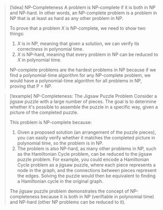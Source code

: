 
> [!idea] NP-Completeness
> A problem is NP-complete if it is both in NP and NP-hard. In other words, an NP-complete problem is a problem in NP that is at least as hard as any other problem in NP.
>
> To prove that a problem $X$ is NP-complete, we need to show two things:
> 1. $X$ is in NP, meaning that given a solution, we can verify its correctness in polynomial time.
> 2. $X$ is NP-hard, meaning that every problem in NP can be reduced to $X$ in polynomial time.
>
> NP-complete problems are the hardest problems in NP because if we find a polynomial-time algorithm for any NP-complete problem, we would have a polynomial-time algorithm for all problems in NP, proving that P = NP.

> [!example] NP-Completeness: The Jigsaw Puzzle Problem
> Consider a jigsaw puzzle with a large number of pieces. The goal is to determine whether it's possible to assemble the puzzle in a specific way, given a picture of the completed puzzle.
>
> This problem is NP-complete because:
> 1. Given a proposed solution (an arrangement of the puzzle pieces), you can easily verify whether it matches the completed picture in polynomial time, so the problem is in NP.
> 2. The problem is also NP-hard, as many other problems in NP, such as the Hamiltonian Cycle problem, can be reduced to the jigsaw puzzle problem. For example, you could encode a Hamiltonian Cycle problem as a jigsaw puzzle, where each piece represents a node in the graph, and the connections between pieces represent the edges. Solving the puzzle would then be equivalent to finding a Hamiltonian cycle in the original graph.
>
> The jigsaw puzzle problem demonstrates the concept of NP-completeness because it is both in NP (verifiable in polynomial time) and NP-hard (other NP problems can be reduced to it).


